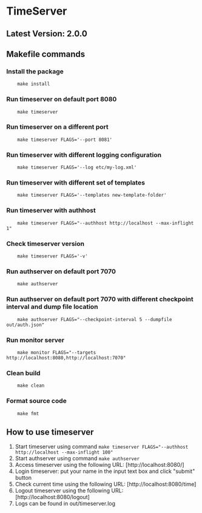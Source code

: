 # TimeServer

## Latest Version: 2.0.0

## Makefile commands
### Install the package
```
	make install
```
### Run timeserver on default port 8080
```
	make timeserver
```
### Run timeserver on a different port
```
	make timeserver FLAGS='--port 8081'
```
### Run timeserver with different logging configuration
```
	make timeserver FLAGS='--log etc/my-log.xml'
```
### Run timeserver with different set of templates
```
	make timeserver FLAGS='--templates new-template-folder'
```

### Run timeserver with authhost 
```
	make timeserver FLAGS="--authhost http://localhost --max-inflight 1"
```

### Check timeserver version
```
	make timeserver FLAGS='-v'
```

### Run authserver on default port 7070
```
	make authserver
```
    
### Run authserver on default port 7070 with different checkpoint interval and dump file location
```
	make authserver FLAGS="--checkpoint-interval 5 --dumpfile out/auth.json"
```

### Run monitor server
```
	make monitor FLAGS="--targets http://localhost:8080,http://localhost:7070"	
```

### Clean build
```
	make clean
```
### Format source code
```
	make fmt
```

## How to use timeserver
1. Start timeserver using command `make timeserver FLAGS="--authhost http://localhost --max-inflight 100"`
1. Start authserver using command `make authserver`
2. Access timeserver using the following URL: [http://localhost:8080/]
3. Login timeserver: put your name in the input text box and click "submit" button
4. Check current time using the following URL: [http://localhost:8080/time]
5. Logout timeserver using the following URL: [http://localhost:8080/logout]
6. Logs can be found in out/timeserver.log   